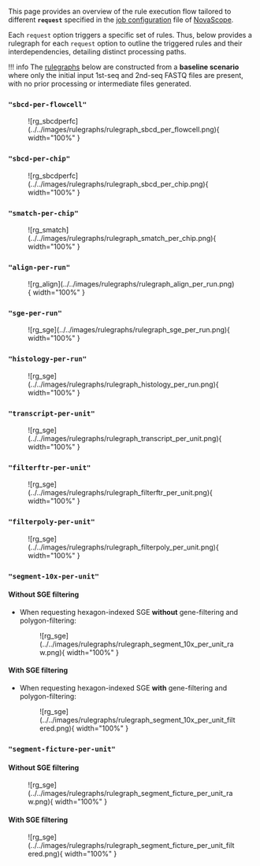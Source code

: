 This page provides an overview of the rule execution flow tailored to different **`request`** specified in the [job configuration](../../basic_usage/job_config.md) file of [NovaScope](https://seqscope.github.io/NovaScope/). 

Each `request` option triggers a specific set of rules. Thus, below provides a rulegraph for each `request` option to outline the triggered rules and their interdependencies, detailing distinct processing paths.

!!! info
    The [rulegraphs](./core_concepts.md#rulegraph) below are constructed from a **baseline scenario** where only the initial input 1st-seq and 2nd-seq FASTQ files are present, with no prior processing or intermediate files generated.

### `"sbcd-per-flowcell"`

<figure markdown="span">
![rg_sbcdperfc](../../images/rulegraphs/rulegraph_sbcd_per_flowcell.png){ width="100%" }
</figure>

### `"sbcd-per-chip"`

<figure markdown="span">
![rg_sbcdperfc](../../images/rulegraphs/rulegraph_sbcd_per_chip.png){ width="100%" }
</figure>

### `"smatch-per-chip"`

<figure markdown="span">
![rg_smatch](../../images/rulegraphs/rulegraph_smatch_per_chip.png){ width="100%" }
</figure>

### `"align-per-run"`

<figure markdown="span">
![rg_align](../../images/rulegraphs/rulegraph_align_per_run.png){ width="100%" }
</figure>

### `"sge-per-run"`

<figure markdown="span">
![rg_sge](../../images/rulegraphs/rulegraph_sge_per_run.png){ width="100%" }
</figure>

### `"histology-per-run"`

<figure markdown="span">
![rg_sge](../../images/rulegraphs/rulegraph_histology_per_run.png){ width="100%" }
</figure>

### `"transcript-per-unit"`

<figure markdown="span">
![rg_sge](../../images/rulegraphs/rulegraph_transcript_per_unit.png){ width="100%" }
</figure>

### `"filterftr-per-unit"`

<figure markdown="span">
![rg_sge](../../images/rulegraphs/rulegraph_filterftr_per_unit.png){ width="100%" }
</figure>

### `"filterpoly-per-unit"`

<figure markdown="span">
![rg_sge](../../images/rulegraphs/rulegraph_filterpoly_per_unit.png){ width="100%" }
</figure>

### `"segment-10x-per-unit"`
#### Without SGE filtering
* When requesting hexagon-indexed SGE **without** gene-filtering and polygon-filtering:
    <figure markdown="span">
    ![rg_sge](../../images/rulegraphs/rulegraph_segment_10x_per_unit_raw.png){ width="100%" }
    </figure>

#### With SGE filtering
* When requesting hexagon-indexed SGE **with** gene-filtering and polygon-filtering:
    <figure markdown="span">
    ![rg_sge](../../images/rulegraphs/rulegraph_segment_10x_per_unit_filtered.png){ width="100%" }
    </figure>


### `"segment-ficture-per-unit"`
#### Without SGE filtering
<figure markdown="span">
![rg_sge](../../images/rulegraphs/rulegraph_segment_ficture_per_unit_raw.png){ width="100%" }
</figure>

#### With SGE filtering
<figure markdown="span">
![rg_sge](../../images/rulegraphs/rulegraph_segment_ficture_per_unit_filtered.png){ width="100%" }
</figure>
